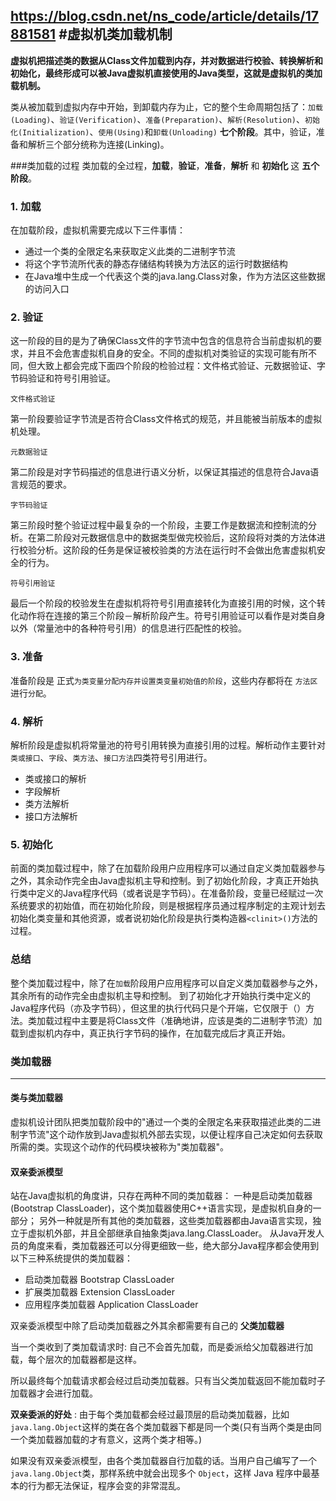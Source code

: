 https://blog.csdn.net/ns_code/article/details/17881581
#虚拟机类加载机制
---
**虚拟机把描述类的数据从Class文件加载到内存，并对数据进行校验、转换解析和初始化，最终形成可以被Java虚拟机直接使用的Java类型，这就是虚拟机的类加载机制。**

类从被加载到虚拟内存中开始，到卸载内存为止，它的整个生命周期包括了：`加载(Loading)`、`验证(Verification)`、`准备(Preparation)`、`解析(Resolution)`、`初始化(Initialization)`、`使用(Using)`和`卸载(Unloading)` **七个阶段**。其中，验证，准备和解析三个部分统称为连接(Linking)。

###类加载的过程
类加载的全过程，**加载**，**验证**，**准备**，**解析** 和 **初始化** 这 **五个阶段**。

### 1. 加载
在加载阶段，虚拟机需要完成以下三件事情：

* 通过一个类的全限定名来获取定义此类的二进制字节流
* 将这个字节流所代表的静态存储结构转换为方法区的运行时数据结构
* 在Java堆中生成一个代表这个类的java.lang.Class对象，作为方法区这些数据的访问入口

### 2. 验证
这一阶段的目的是为了确保Class文件的字节流中包含的信息符合当前虚拟机的要求，并且不会危害虚拟机自身的安全。不同的虚拟机对类验证的实现可能有所不同，但大致上都会完成下面四个阶段的检验过程：文件格式验证、元数据验证、字节码验证和符号引用验证。

`文件格式验证`

第一阶段要验证字节流是否符合Class文件格式的规范，并且能被当前版本的虚拟机处理。

`元数据验证`

第二阶段是对字节码描述的信息进行语义分析，以保证其描述的信息符合Java语言规范的要求。

`字节码验证`

第三阶段时整个验证过程中最复杂的一个阶段，主要工作是数据流和控制流的分析。在第二阶段对元数据信息中的数据类型做完校验后，这阶段将对类的方法体进行校验分析。这阶段的任务是保证被校验类的方法在运行时不会做出危害虚拟机安全的行为。

`符号引用验证`

最后一个阶段的校验发生在虚拟机将符号引用直接转化为直接引用的时候，这个转化动作将在连接的第三个阶段－解析阶段产生。符号引用验证可以看作是对类自身以外（常量池中的各种符号引用）的信息进行匹配性的校验。

### 3. 准备

准备阶段是 正式`为类变量分配内存并设置类变量初始值的阶段`，这些内存都将在 `方法区 `进行`分配`。

### 4. 解析

解析阶段是虚拟机将常量池的符号引用转换为直接引用的过程。解析动作主要针对`类或接口`、`字段`、`类方法`、`接口方法`四类符号引用进行。

* 类或接口的解析
* 字段解析
* 类方法解析
* 接口方法解析

### 5. 初始化

前面的类加载过程中，除了在加载阶段用户应用程序可以通过自定义类加载器参与之外，其余动作完全由Java虚拟机主导和控制。到了初始化阶段，才真正开始执行类中定义的Java程序代码（或者说是字节码）。在准备阶段，变量已经赋过一次系统要求的初始值，而在初始化阶段，则是根据程序员通过程序制定的主观计划去初始化类变量和其他资源，或者说初始化阶段是执行类构造器`<clinit>()`方法的过程。

### 总结

整个类加载过程中，除了在`加载`阶段用户应用程序可以自定义类加载器参与之外，其余所有的动作完全由虚拟机主导和控制。
到了初始化才开始执行类中定义的Java程序代码（亦及字节码），但这里的执行代码只是个开端，它仅限于<clinit>（）方法。类加载过程中主要是将Class文件（准确地讲，应该是类的二进制字节流）加载到虚拟机内存中，真正执行字节码的操作，在加载完成后才真正开始。

### 类加载器
---
#### 类与类加载器
虚拟机设计团队把类加载阶段中的"通过一个类的全限定名来获取描述此类的二进制字节流"这个动作放到Java虚拟机外部去实现，以便让程序自己决定如何去获取所需的类。实现这个动作的代码模块被称为"类加载器"。

#### 双亲委派模型
站在Java虚拟机的角度讲，只存在两种不同的类加载器：
一种是启动类加载器(Bootstrap ClassLoader)，这个类加载器使用C++语言实现，是虚拟机自身的一部分；
另外一种就是所有其他的类加载器，这些类加载器都由Java语言实现，独立于虚拟机外部，并且全部继承自抽象类java.lang.ClassLoader。
从Java开发人员的角度来看，类加载器还可以分得更细致一些，绝大部分Java程序都会使用到以下三种系统提供的类加载器：

* 启动类加载器 Bootstrap ClassLoader
* 扩展类加载器 Extension ClassLoader
* 应用程序类加载器 Application ClassLoader

双亲委派模型中除了启动类加载器之外其余都需要有自己的 **父类加载器**

当一个类收到了类加载请求时: 自己不会首先加载，而是委派给父加载器进行加载，每个层次的加载器都是这样。

所以最终每个加载请求都会经过启动类加载器。只有当父类加载返回不能加载时子加载器才会进行加载。

**双亲委派的好处** : 由于每个类加载都会经过最顶层的启动类加载器，比如 `java.lang.Object`这样的类在各个类加载器下都是同一个类(只有当两个类是由同一个类加载器加载的才有意义，这两个类才相等。)

如果没有双亲委派模型，由各个类加载器自行加载的话。当用户自己编写了一个 `java.lang.Object`类，那样系统中就会出现多个 `Object`，这样 Java 程序中最基本的行为都无法保证，程序会变的非常混乱。
